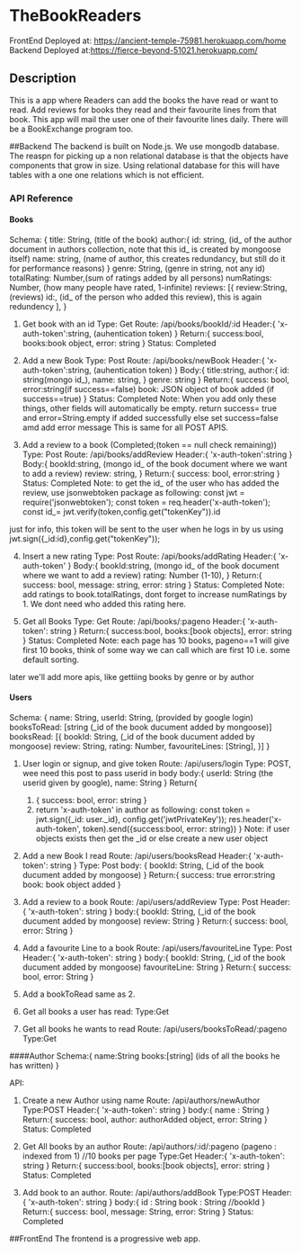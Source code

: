 # TheBookReaders
FrontEnd Deployed at: https://ancient-temple-75981.herokuapp.com/home
Backend Deployed at:https://fierce-beyond-51021.herokuapp.com/

## Description
This is a app where Readers can add the books the have read or want to read. Add reviews for books they read and their favourite lines from that book. This app will mail the user one of their favourite lines daily. There will be a BookExchange program too.

##Backend
The backend is built on Node.js. We use mongodb database. The reaspn for picking up a non relational database is that the objects have components that grow in size. Using relational database for this will have tables with a one one relations which is not efficient.

### API Reference
#### Books
Schema:
{
    title: String, (title of the book)
    author:{
        id: string, (id_ of the author document in authors collection, note that this id_ is created by mongoose itself)
        name: string, (name of author, this creates redundancy, but still do it for performance reasons)
    }
    genre: String, (genre in string, not any id)
    totalRating: Number,(sum of ratings added by all persons)
    numRatings: Number, (how many people have rated, 1-infinite)
    reviews: [{ 
        review:String, (reviews)
        id:, (id_ of the person who added this review), this is again redundency
    ], 
}

1. Get book with an id
Type: Get
Route: /api/books/bookId/:id
Header:{
    'x-auth-token':string, (auhentication token)
}
Return:{
    success:bool,
    books:book object,
    error: string
}
Status: Completed

2. Add a new Book
Type: Post
Route: /api/books/newBook
Header:{
    'x-auth-token':string, (auhentication token)
}
Body:{
    title:string,
    author:{
        id: string(mongo id_),
        name: string,
    }
    genre: string
}
Return:{
    success: bool,
    error:string(if success==false)
    book: JSON object of book added (if success==true)
}
Status: Completed
Note: When you add only these things, other fields will automatically be empty. return success= true and error=String.empty if added successfully else set success=false amd add error message This is same for all POST APIS.

3. Add a review to a book (Completed;(token == null check remaining))
Type: Post
Route: /api/books/addReview
Header:{
    'x-auth-token':string
}
Body:{
    bookId:string, (mongo id_ of the book document where we want to add a review)
    review: string,
}
Return:{
    success: bool,
    error:string
}
Status: Completed
Note: to get the id_ of the user who has added the review, use jsonwebtoken package as following:
const jwt = require('jsonwebtoken');
const token = req.header('x-auth-token');
const id_= jwt.verify(token,config.get("tokenKey")).id

just for info, this token will be sent to the user when he logs in by us using jwt.sign({_id:id},config.get("tokenKey"));

4. Insert a new rating
Type: Post
Route:  /api/books/addRating
Header:{
    'x-auth-token'
}
Body:{
    bookId:string, (mongo id_ of the book document where we want to add a review)
    rating: Number (1-10),
}
Return:{
    success: bool,
    message: string,
    error: string
}
Status: Completed
Note: add ratings to book.totalRatings, dont forget to increase numRatings by 1. We dont need who added this rating here.

5. Get all Books
Type: Get
Route: /api/books/:pageno
Header:{
    'x-auth-token': string
}
Return:{
    success:bool,
    books:[book objects],
    error: string
}
Status: Completed
Note: each page has 10 books, pageno==1 will give first 10 books, think of some way we can call which are first 10 i.e. some default sorting.

later we'll add more apis, like gettiing books by genre or by author

#### Users
Schema:
{
    name: String,
    userId: String, (provided by google login)
    booksToRead: [string (_id of the book ducument added by mongoose)]
    booksRead: [{
        bookId: String, (_id of the book ducument added by mongoose)
        review: String,
        rating: Number,
        favouriteLines: [String],
    }]
}

1. User login or signup, and give token
Route: /api/users/login
Type: POST, wee need this post to pass userid in body
body:{
    userId: String (the userid given by google),
    name: String
}
Return{
    1. {
        success: bool,
        error: string
    }
    2. return 'x-auth-token' in author as following:
    const token = jwt.sign({_id: user._id}, config.get('jwtPrivateKey'));
    res.header('x-auth-token', token).send({success:bool, error: string}) 
}
Note: if user objects exists then get the _id or else create a new user object

2. Add a new Book I read
Route: /api/users/booksRead
Header:{
    'x-auth-token': string
}
Type: Post
body: {
    bookId: String, (_id of the book ducument added by mongoose)
}
Return:{
    success: true
    error:string
    book: book object added
}

3. Add a review to a book
Route: /api/users/addReview
Type: Post
Header:{
    'x-auth-token': string
}
body:{
    bookId: String, (_id of the book ducument added by mongoose)
    review: String
}
Return:{
    success: bool,
    error: String
}

4. Add a favourite Line to a book
Route: /api/users/favouriteLine
Type: Post
Header:{
    'x-auth-token': string
}
body:{
    bookId: String, (_id of the book ducument added by mongoose)
    favouriteLine: String
}
Return:{
    success: bool,
    error: String
}


5. Add a bookToRead
    same as 2.

6. Get all books a user has read:
Type:Get

7. Get all books he wants to read
Route: /api/users/booksToRead/:pageno
Type:Get

####Author
Schema:{
    name:String
    books:[string] (ids of all the books he has written)
}

API:
1. Create a new Author using name
Route: /api/authors/newAuthor
Type:POST
Header:{
    'x-auth-token': string
}
body:{
    name : String
}
Return:{
    success: bool,
    author: authorAdded object,
    error: String
}
Status: Completed

2. Get All books by an author
Route: /api/authors/:id/:pageno
(pageno : indexed from 1)
//10 books per page
Type:Get
Header:{
    'x-auth-token': string
}
Return:{
    success:bool,
    books:[book objects],
    error: string
}
Status: Completed

3. Add book to an author.
Route: /api/authors/addBook
Type:POST
Header:{
    'x-auth-token': string
}
body:{
    id : String
    book : String //bookId
}
Return:{
    success: bool,
    message: String,
    error: String
}
Status: Completed

##FrontEnd 
The frontend is a progressive web app.
